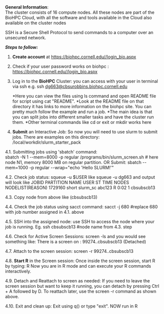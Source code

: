 
**General Information**:  
The cluster consists of 16 compute nodes. All these nodes are part of the BioHPC Cloud, with all the software and tools available in the Cloud also available on the cluster nodes

SSH is a Secure Shell Protocol to send commands to a computer over an unsecured network.


**_Steps to follow:_**

1. **Create account** at https://biohpc.cornell.edu//login_bio.aspx

2. Check if your user password works on biohpc : https://biohpc.cornell.edu//login_bio.aspx 

3. Log in to the **BioHPC** Cluster: you can access with your user in terminal via ssh e.g. ssh dg663@cbsurobbins.biohpc.cornell.edu

   *Here you can view the files using ls command and open README file for script using cat "README".
   *Look at the README file on that directory it has links to more information on the biohpc site. You can pretty much follow the          example and run a job. 
   *The main idea is that you can split jobs into different smaller tasks and have the cluster run them.
   *Other terminal commands like cd or exit or mkdir works here

4. **Submit** an Interactive Job: So now you will need to use slurm to submit jobs. There are examples on this directory: /local/workdir/slurm_starter_pack
   
4.1. Submitting jobs using 'sbatch' command:  
sbatch -N 1 --mem=8000 -p regular /programs/bin/slurm_screen.sh # here node N1, memory 8000 MB on regular partition. 
OR
Submit: sbatch --mem=1000 -p regular --wrap="echo 'Hello SLURM\!'"

4.2. Check job status: squeue -u $USER like squeue -u dg663 and output will look like 
        JOBID PARTITION     NAME     USER ST       TIME  NODES NODELIST(REASON)
      1729160     short slurm_sc    abc123  R       0:02      1 cbsubscb13

4.3. Copy node from above like (cbsubscb13)

4.4. Check the job status using sacct command: sacct -j 680 #replace 680 with job number assigned in 4.1. above

4.5. SSH into the assigned node: use SSH to access the node where your job is running. Eg. ssh cbsubscb13 #node name from 4.3. step

4.6. Check for Active Screen Sessions: screen -ls and you would see something like: 
There is a screen on : 
99274..cbsubscb13 (Detached)

4.7. Attach to the screen session: screen -r 99274..cbsubscb13

4.8. **Start R** in the Screen session: Once inside the screen session, start R by typing: 
        R
Now you are in R mode and can execute your R commands interactively.

4.9. Detach and Reattach to screen as needed: If you need to leave the screen session but want to keep it running, you can detach by pressing Ctrl + A followed by D.
To reattach later, use the screen -r command as shown above.

4.10. Exit and clean up: Exit using q() or type "exit".
NOW run in R







